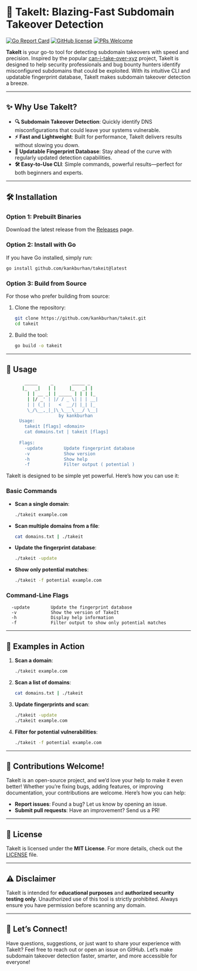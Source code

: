 # 🚀 TakeIt: Blazing-Fast Subdomain Takeover Detection

[![Go Report Card](https://goreportcard.com/badge/github.com/kankburhan/takeit)](https://goreportcard.com/report/github.com/kankburhan/takeit)
[![GitHub license](https://img.shields.io/github/license/kankburhan/takeit)](https://github.com/kankburhan/takeit/blob/main/LICENSE)
[![PRs Welcome](https://img.shields.io/badge/PRs-welcome-brightgreen.svg)](https://makeapullrequest.com)

**TakeIt** is your go-to tool for detecting subdomain takeovers with speed and precision. Inspired by the popular [can-i-take-over-xyz](https://github.com/EdOverflow/can-i-take-over-xyz) project, TakeIt is designed to help security professionals and bug bounty hunters identify misconfigured subdomains that could be exploited. With its intuitive CLI and updatable fingerprint database, TakeIt makes subdomain takeover detection a breeze.

---

## ✨ Why Use TakeIt?

- **🔍 Subdomain Takeover Detection**: Quickly identify DNS misconfigurations that could leave your systems vulnerable.
- **⚡ Fast and Lightweight**: Built for performance, TakeIt delivers results without slowing you down.
- **📂 Updatable Fingerprint Database**: Stay ahead of the curve with regularly updated detection capabilities.
- **🛠️ Easy-to-Use CLI**: Simple commands, powerful results—perfect for both beginners and experts.

---

## 🛠️ Installation

### Option 1: Prebuilt Binaries
Download the latest release from the [Releases](https://github.com/kankburhan/takeit/releases) page.

### Option 2: Install with Go
If you have Go installed, simply run:
```bash
go install github.com/kankburhan/takeit@latest
```

### Option 3: Build from Source
For those who prefer building from source:
1. Clone the repository:
   ```bash
   git clone https://github.com/kankburhan/takeit.git
   cd takeit
   ```
2. Build the tool:
   ```bash
   go build -o takeit
   ```

---

## 🚦 Usage
   ```bash
          _____     _       _____ _   
         |_   _|   | |     |_   _| |  
           | | __ _| | _____ | | | |_ 
           | |/ _' | |/ / _ \| | | __|
           | | (_| |   <  __/| |_| |_ 
           \_/\__,_|_|\_\___\___/ \__|
                       by kankburhan
        Usage:
          takeit [flags] <domain>
          cat domains.txt | takeit [flags]
        
        Flags:
          -update        Update fingerprint database
          -v             Show version
          -h             Show help
          -f             Filter output ( potential )
   ```

TakeIt is designed to be simple yet powerful. Here’s how you can use it:

### Basic Commands
- **Scan a single domain**:
  ```bash
  ./takeit example.com
  ```

- **Scan multiple domains from a file**:
  ```bash
  cat domains.txt | ./takeit
  ```

- **Update the fingerprint database**:
  ```bash
  ./takeit -update
  ```

- **Show only potential matches**:
  ```bash
  ./takeit -f potential example.com
  ```

### Command-Line Flags
```text
  -update        Update the fingerprint database
  -v             Show the version of TakeIt
  -h             Display help information
  -f             Filter output to show only potential matches
```

---

## 🎯 Examples in Action

1. **Scan a domain**:
   ```bash
   ./takeit example.com
   ```

2. **Scan a list of domains**:
   ```bash
   cat domains.txt | ./takeit
   ```

3. **Update fingerprints and scan**:
   ```bash
   ./takeit -update
   ./takeit example.com
   ```

4. **Filter for potential vulnerabilities**:
   ```bash
   ./takeit -f potential example.com
   ```

---

## 🤝 Contributions Welcome!

TakeIt is an open-source project, and we’d love your help to make it even better! Whether you’re fixing bugs, adding features, or improving documentation, your contributions are welcome. Here’s how you can help:
- **Report issues**: Found a bug? Let us know by opening an issue.
- **Submit pull requests**: Have an improvement? Send us a PR!

---

## 📜 License

TakeIt is licensed under the **MIT License**. For more details, check out the [LICENSE](LICENSE) file.

---

## ⚠️ Disclaimer

TakeIt is intended for **educational purposes** and **authorized security testing only**. Unauthorized use of this tool is strictly prohibited. Always ensure you have permission before scanning any domain.

---

## 💬 Let’s Connect!

Have questions, suggestions, or just want to share your experience with TakeIt? Feel free to reach out or open an issue on GitHub. Let’s make subdomain takeover detection faster, smarter, and more accessible for everyone!

